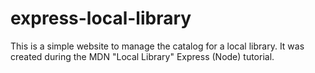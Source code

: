 # express-local-library
This is a simple website to manage the catalog for a local library. It was created during the MDN "Local Library" Express (Node) tutorial.
